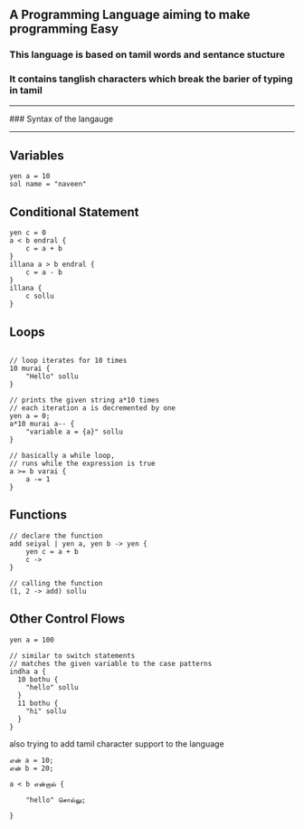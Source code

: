 ## A Programming Language aiming to make programming Easy

### This language is based on tamil words and sentance stucture

### It contains tanglish characters which break the barier of typing in tamil

<hr>
### Syntax of the langauge
<hr>

## Variables

```
yen a = 10
sol name = "naveen"
```

## Conditional Statement

```
yen c = 0
a < b endral {
    c = a + b
}
illana a > b endral {
    c = a - b
}
illana {
    c sollu
}
```

## Loops

```

// loop iterates for 10 times
10 murai {
    "Hello" sollu
}

// prints the given string a*10 times
// each iteration a is decremented by one
yen a = 0;
a*10 murai a-- {
    "variable a = {a}" sollu
}

// basically a while loop,
// runs while the expression is true
a >= b varai {
    a -= 1
}
```

## Functions

```
// declare the function
add seiyal | yen a, yen b -> yen {
    yen c = a + b
    c ->
}

// calling the function
(1, 2 -> add) sollu
```

## Other Control Flows

```
yen a = 100

// similar to switch statements
// matches the given variable to the case patterns
indha a {
  10 bothu {
    "hello" sollu
  }
  11 bothu {
    "hi" sollu
  }
}
```

also trying to add tamil character support to the language

```
என் a = 10;
என் b = 20;

a < b என்றால் {

    "hello" சொல்லு;

}
```
